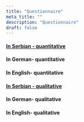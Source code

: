 ```yaml
---
title: "Questionnaire"
meta_title: ""
description: "Questionnaire"
draft: false
---
```


#### [ In Serbian - quantitative](/docs/Upitnikpdf.pdf)

#### In German- quantitative

#### In English- quantitative

#### [ In Serbian - qualitative](/docs/Pitanja.pdf)

#### In German- qualitative

#### In English- qualitative